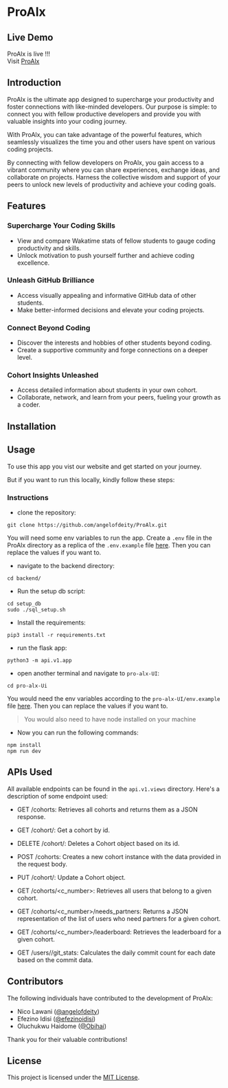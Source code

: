 # ProAlx
## Live Demo
ProAlx is live !!!  
Visit [ProAlx](https://pro-alx.vercel.app)
## Introduction

ProAlx is the ultimate app designed to supercharge your productivity and foster connections with like-minded developers. Our purpose is simple: to connect you with fellow productive developers and provide you with valuable insights into your coding journey.

With ProAlx, you can take advantage of the powerful features, which seamlessly visualizes the time you and other users have spent on various coding projects.

By connecting with fellow developers on ProAlx, you gain access to a vibrant community where you can share experiences, exchange ideas, and collaborate on projects. Harness the collective wisdom and support of your peers to unlock new levels of productivity and achieve your coding goals.

## Features

### Supercharge Your Coding Skills
- View and compare Wakatime stats of fellow students to gauge coding productivity and skills.
- Unlock motivation to push yourself further and achieve coding excellence.

### Unleash GitHub Brilliance
- Access visually appealing and informative GitHub data of other students.
- Make better-informed decisions and elevate your coding projects.

### Connect Beyond Coding
- Discover the interests and hobbies of other students beyond coding.
- Create a supportive community and forge connections on a deeper level.

### Cohort Insights Unleashed
- Access detailed information about students in your own cohort.
- Collaborate, network, and learn from your peers, fueling your growth as a coder.

## Installation

## Usage

To use this app you vist our website and get started on your journey.

But if you want to run this locally, kindly follow these steps:

### Instructions

- clone the repository:
```
git clone https://github.com/angelofdeity/ProAlx.git
```
You will need some env variables to run the app. Create a `.env` file in the ProAlx directory as a replica of the `.env.example` file [here](env_example). Then you can replace the values if you want to.

- navigate to the backend directory:
```
cd backend/
```

- Run the setup db script:
```
cd setup_db
sudo ./sql_setup.sh
```
- Install the requirements:
```
pip3 install -r requirements.txt
```
- run the flask app:
```
python3 -m api.v1.app
```

- open another terminal and navigate to `pro-alx-UI`:
```
cd pro-alx-Ui
```
You would need the env variables according to the `pro-alx-UI/env.example` file [here](pro-alx-UI/env_example). Then you can replace the values if you want to.
> You would also need to have node installed on your machine
- Now you can run the following commands:
```
npm install
npm run dev
```



## APIs Used

All available endpoints can be found in the `api.v1.views` directory.
Here's a description of some endpoint used:

- GET /cohorts: Retrieves all cohorts and returns them as a JSON response.

- GET /cohort/<id>: Get a cohort by id.

- DELETE /cohort/<id>: Deletes a Cohort object based on its id.

- POST /cohorts: Creates a new cohort instance with the data provided in the request body.

- PUT /cohort/<id>: Update a Cohort object.

- GET /cohorts/<c_number>: Retrieves all users that belong to a given cohort.

- GET /cohorts/<c_number>/needs_partners: Returns a JSON representation of the list of users who need partners for a given cohort.

- GET /cohorts/<c_number>/leaderboard: Retrieves the leaderboard for a given cohort.

- GET /users/<id>/git_stats: Calculates the daily commit count for each date based on the commit data.


## Contributors

The following individuals have contributed to the development of ProAlx:

- Nico Lawani ([@angelofdeity](https://github.com/angelofdeity))
- Efezino Idisi ([@efezinoidisi](https://github.com/efezinoidisi))
- Oluchukwu Haidome ([@Obihai](https://github.com/Obihai))

Thank you for their valuable contributions!

## License

This project is licensed under the [MIT License](LICENSE).
